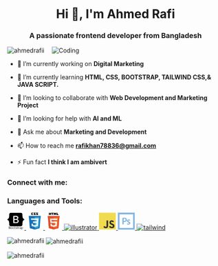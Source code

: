 <h1 align="center">Hi 👋, I'm Ahmed Rafi</h1>
<h3 align="center">A passionate frontend developer from Bangladesh</h3>
<img align="right" alt="Coding" width="400" src="https://media.tenor.com/rePDfDWO3XoAAAAd/hacking.gif">

<p align="left"> <img src="https://komarev.com/ghpvc/?username=ahmedrafii&label=Profile%20views&color=0e75b6&style=flat" alt="ahmedrafii" /> </p>

- 🔭 I’m currently working on **Digital Marketing**

- 🌱 I’m currently learning **HTML, CSS, BOOTSTRAP, TAILWIND CSS,& JAVA SCRIPT.**

- 👯 I’m looking to collaborate with **Web Development and Marketing Project**

- 🤝 I’m looking for help with **AI and ML**

- 💬 Ask me about **Marketing and Development**

- 📫 How to reach me **rafikhan78836@gmail.com**

- ⚡ Fun fact **I think I am ambivert**

<h3 align="left">Connect with me:</h3>
<p align="left">
</p>

<h3 align="left">Languages and Tools:</h3>
<p align="left"> <a href="https://getbootstrap.com" target="_blank" rel="noreferrer"> <img src="https://raw.githubusercontent.com/devicons/devicon/master/icons/bootstrap/bootstrap-plain-wordmark.svg" alt="bootstrap" width="40" height="40"/> </a> <a href="https://www.w3schools.com/css/" target="_blank" rel="noreferrer"> <img src="https://raw.githubusercontent.com/devicons/devicon/master/icons/css3/css3-original-wordmark.svg" alt="css3" width="40" height="40"/> </a> <a href="https://www.w3.org/html/" target="_blank" rel="noreferrer"> <img src="https://raw.githubusercontent.com/devicons/devicon/master/icons/html5/html5-original-wordmark.svg" alt="html5" width="40" height="40"/> </a> <a href="https://www.adobe.com/in/products/illustrator.html" target="_blank" rel="noreferrer"> <img src="https://www.vectorlogo.zone/logos/adobe_illustrator/adobe_illustrator-icon.svg" alt="illustrator" width="40" height="40"/> </a> <a href="https://developer.mozilla.org/en-US/docs/Web/JavaScript" target="_blank" rel="noreferrer"> <img src="https://raw.githubusercontent.com/devicons/devicon/master/icons/javascript/javascript-original.svg" alt="javascript" width="40" height="40"/> </a> <a href="https://www.photoshop.com/en" target="_blank" rel="noreferrer"> <img src="https://raw.githubusercontent.com/devicons/devicon/master/icons/photoshop/photoshop-line.svg" alt="photoshop" width="40" height="40"/> </a> <a href="https://tailwindcss.com/" target="_blank" rel="noreferrer"> <img src="https://www.vectorlogo.zone/logos/tailwindcss/tailwindcss-icon.svg" alt="tailwind" width="40" height="40"/> </a> </p>

<p><img align="left" src="https://github-readme-stats.vercel.app/api/top-langs?username=ahmedrafii&show_icons=true&locale=en&layout=compact" alt="ahmedrafii" /></p>

<p>&nbsp;<img align="center" src="https://github-readme-stats.vercel.app/api?username=ahmedrafii&show_icons=true&locale=en" alt="ahmedrafii" /></p>

<p><img align="center" src="https://github-readme-streak-stats.herokuapp.com/?user=ahmedrafii&" alt="ahmedrafii" /></p>
